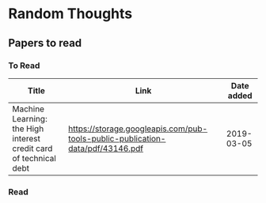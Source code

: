 # Random Thoughts

## Papers to read
### To Read
|Title|Link|Date added|
|-|-|-|
|Machine Learning: the High interest credit card of technical debt| https://storage.googleapis.com/pub-tools-public-publication-data/pdf/43146.pdf | 2019-03-05 |

### Read
